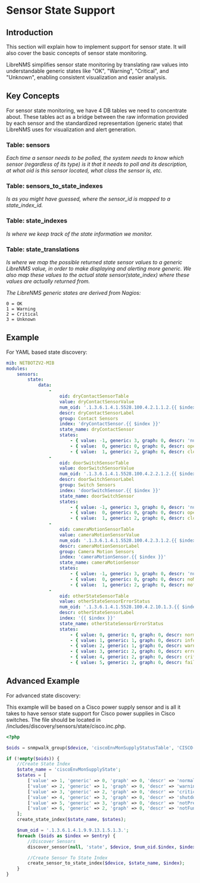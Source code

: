 # Sensor State Support

## Introduction

This section will explain how to implement support for sensor state. It will also cover the basic concepts of sensor state monitoring.

LibreNMS simplifies sensor state monitoring by translating raw values into understandable generic states like "OK", "Warning", "Critical", and "Unknown", enabling consistent visualization and easier analysis.

## Key Concepts

For sensor state monitoring, we have 4 DB tables we need to concentrate about. These tables act as a bridge between the raw information provided by each sensor and the standardized representation (generic state) that LibreNMS uses for visualization and alert generation.

### Table: sensors

*Each time a sensor needs to be polled, the system needs to know which
sensor (regardless of its type) is it that it needs to poll and its description, 
at what oid is this sensor located, what class the sensor is, etc.*

### Table: sensors_to_state_indexes

*Is as you might have guessed, where the sensor_id is mapped to a state_index_id.*

### Table: state_indexes

*Is where we keep track of the state information we monitor.*

### Table: state_translations

*Is where we map the possible returned state sensor values to a
generic LibreNMS value, in order to make displaying and alerting more
generic. We also map these values to the actual state
sensor(state_index) where these values are actually returned from.*

*The LibreNMS generic states are derived from Nagios:*

```
0 = OK
1 = Warning
2 = Critical
3 = Unknown
```


## Example

For YAML based state discovery:

```yaml
mib: NETBOTZV2-MIB
modules:
    sensors:
        state:
            data:
                -
                    oid: dryContactSensorTable
                    value: dryContactSensorValue
                    num_oid: '.1.3.6.1.4.1.5528.100.4.2.1.1.2.{{ $index }}'
                    descr: dryContactSensorLabel
                    group: Contact Sensors
                    index: 'dryContactSensor.{{ $index }}'
                    state_name: dryContactSensor
                    states:
                        - { value: -1, generic: 3, graph: 0, descr: 'null' }
                        - { value:  0, generic: 0, graph: 0, descr: open }
                        - { value:  1, generic: 2, graph: 0, descr: closed }
                -
                    oid: doorSwitchSensorTable
                    value: doorSwitchSensorValue
                    num_oid: '.1.3.6.1.4.1.5528.100.4.2.2.1.2.{{ $index }}'
                    descr: doorSwitchSensorLabel
                    group: Switch Sensors
                    index: 'doorSwitchSensor.{{ $index }}'
                    state_name: doorSwitchSensor
                    states:
                        - { value: -1, generic: 3, graph: 0, descr: 'null' }
                        - { value:  0, generic: 0, graph: 0, descr: open }
                        - { value:  1, generic: 2, graph: 0, descr: closed }
                -
                    oid: cameraMotionSensorTable
                    value: cameraMotionSensorValue
                    num_oid: '.1.3.6.1.4.1.5528.100.4.2.3.1.2.{{ $index }}'
                    descr: cameraMotionSensorLabel
                    group: Camera Motion Sensors
                    index: 'cameraMotionSensor.{{ $index }}'
                    state_name: cameraMotionSensor
                    states:
                        - { value: -1, generic: 3, graph: 0, descr: 'null' }
                        - { value:  0, generic: 0, graph: 0, descr: noMotion }
                        - { value:  1, generic: 2, graph: 0, descr: motionDetected }
                -
                    oid: otherStateSensorTable
                    value: otherStateSensorErrorStatus
                    num_oid: '.1.3.6.1.4.1.5528.100.4.2.10.1.3.{{ $index }}'
                    descr: otherStateSensorLabel
                    index: '{{ $index }}'
                    state_name: otherStateSensorErrorStatus
                    states:
                        - { value: 0, generic: 0, graph: 0, descr: normal }
                        - { value: 1, generic: 1, graph: 0, descr: info }
                        - { value: 2, generic: 1, graph: 0, descr: warning }
                        - { value: 3, generic: 2, graph: 0, descr: error }
                        - { value: 4, generic: 2, graph: 0, descr: critical }
                        - { value: 5, generic: 2, graph: 0, descr: failure }
```

## Advanced Example

For advanced state discovery:

This example will be based on a Cisco power supply sensor and is all
it takes to have sensor state support for Cisco power supplies in Cisco
switches. The file should be located in /includes/discovery/sensors/state/cisco.inc.php.

```php
<?php

$oids = snmpwalk_group($device, 'ciscoEnvMonSupplyStatusTable', 'CISCO-ENVMON-MIB');

if (!empty($oids)) {
    //Create State Index
    $state_name = 'ciscoEnvMonSupplyState';
    $states = [
        ['value' => 1, 'generic' => 0, 'graph' => 0, 'descr' => 'normal'],
        ['value' => 2, 'generic' => 1, 'graph' => 0, 'descr' => 'warning'],
        ['value' => 3, 'generic' => 2, 'graph' => 0, 'descr' => 'critical'],
        ['value' => 4, 'generic' => 3, 'graph' => 0, 'descr' => 'shutdown'],
        ['value' => 5, 'generic' => 3, 'graph' => 0, 'descr' => 'notPresent'],
        ['value' => 6, 'generic' => 2, 'graph' => 0, 'descr' => 'notFunctioning'],
    ];
    create_state_index($state_name, $states);

    $num_oid = '.1.3.6.1.4.1.9.9.13.1.5.1.3.';
    foreach ($oids as $index => $entry) {
        //Discover Sensors
        discover_sensor(null, 'state', $device, $num_oid.$index, $index, $state_name, $entry['ciscoEnvMonSupplyStatusDescr'], '1', '1', null, null, null, null, $entry['ciscoEnvMonSupplyState'], 'snmp', $index);

        //Create Sensor To State Index
        create_sensor_to_state_index($device, $state_name, $index);
    }
}
```
